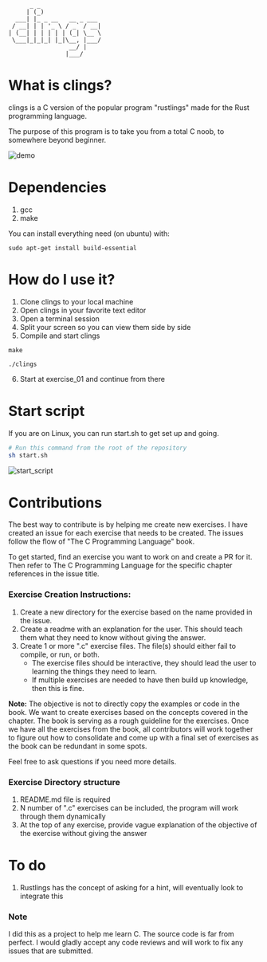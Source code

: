 ```
      _ _                 
     | (_)                
  ___| |_ _ __   __ _ ___ 
 / __| | | '_ \ / _` / __|
| (__| | | | | | (_| \__ \
 \___|_|_|_| |_|\__, |___/
                 __/ |    
                |___/     

```

# What is clings?
clings is a C version of the popular program "rustlings" made for the Rust programming language.

The purpose of this program is to take you from a total C noob, to somewhere beyond beginner.

![demo](https://raw.githubusercontent.com/danwritecode/clings/master/demo_v3.gif)

# Dependencies
1. gcc
2. make

You can install everything need (on ubuntu) with:
```
sudo apt-get install build-essential
```

# How do I use it?
1. Clone clings to your local machine
2. Open clings in your favorite text editor
3. Open a terminal session
4. Split your screen so you can view them side by side
5. Compile and start clings 
```
make
```
```
./clings
```
6. Start at exercise_01 and continue from there

# Start script

If you are on Linux, you can run start.sh to get set up and going. 
```bash
# Run this command from the root of the repository
sh start.sh
```
![start_script](https://raw.githubusercontent.com/tunahorse/clings/setup_script/start_script.gif)

# Contributions
The best way to contribute is by helping me create new exercises. I have created an issue for each exercise that needs to be created. The issues follow the flow of "The C Programming Language" book.

To get started, find an exercise you want to work on and create a PR for it. Then refer to The C Programming Language for the specific chapter references in the issue title.

### Exercise Creation Instructions:
1. Create a new directory for the exercise based on the name provided in the issue.
2. Create a readme with an explanation for the user. This should teach them what they need to know without giving the answer.
3. Create 1 or more ".c" exercise files. The file(s) should either fail to compile, or run, or both.
    - The exercise files should be interactive, they should lead the user to learning the things they need to learn.
    - If multiple exercises are needed to have then build up knowledge, then this is fine.
  
**Note:** The objective is not to directly copy the examples or code in the book. We want to create exercises based on the concepts covered in the chapter. The book is serving as a rough guideline for the exercises. Once we have all the exercises from the book, all contributors will work together to figure out how to consolidate and come up with a final set of exercises as the book can be redundant in some spots.

Feel free to ask questions if you need more details.


### Exercise Directory structure
1. README.md file is required
2. N number of ".c" exercises can be included, the program will work through them dynamically
3. At the top of any exercise, provide vague explanation of the objective of the exercise without giving the answer

# To do
1. Rustlings has the concept of asking for a hint, will eventually look to integrate this

### Note
I did this as a project to help me learn C. The source code is far from perfect. I would gladly accept any code reviews and will work to fix any issues that are submitted.
